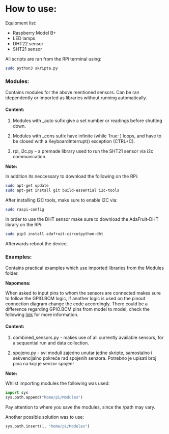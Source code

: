 # How to use:

Equipment list: 

- Raspberry Model B+
- LED lamps
- DHT22 sensor 
- SHT21 sensor

All scripts are ran from the RPi terminal using:

```bash
sudo python3 skripta.py
```

 

### Modules:

Contains modules for the above mentioned sensors. Can be ran idependently or imported as libraries without running automatically.

#### Content:

1. Modules with _auto sufix give a set number or readings before shutting down.

2. Modules with _cons sufix have infinite (while True: ) loops, and have to  be closed with a KeyboardInterrupt() exception (CTRL+C).

3. rpi_i2c.py - a premade library used to run the SHT21 sensor via i2c communication.

**Note:**

In addition its neccessary to download the following on the RPi:

```bash
sudo apt-get update
sudo apt-get install git build-essential i2c-tools
```

After installing I2C tools, make sure to enable I2C via:

```bash
sudo raspi-config
```

In order to use the DHT sensor make sure to download the AdaFruit-DHT library on the RPi:

```bash
sudo pip3 install adafruit-circutpython-dht
```

Afterwards reboot the device.



### Examples:

Contains practical examples which use imported libraries from the Modules folder.

**Napomena:**  

When asked to input pins to whom the sensors are connected makes sure to follow the GPIO.BCM logic, if another logic is used on the pinout connection diagram change the code accordingly. There could be a difference regarding GPIO.BCM pins from model to model, check the following [link](https://www.raspberrypi-spy.co.uk/2012/09/checking-your-raspberry-pi-board-version/) for more information.


#### Content:

1. combined_sensors.py - makes use of all currently available sensors, for a sequential run and data collection.

5. spojeno.py - svi moduli zajedno unutar jedne skripte, samostalno i sekvencijalno pokreće rad spojenih senzora. Potrebno je upisati broj pina na koji je senzor spojen!



**Note:**

Whilst importing modules the following was used:

```python
import sys
sys.path.append("home/pi/Modules")
```

Pay attention to where you save the modules, since the /path may vary.

Another possible solution was to use:

```python
sys.path.insert(1, "home/pi/Modules")
```

